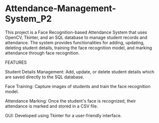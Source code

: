 # Attendance-Management-System_P2

This project is a Face Recognition-based Attendance System that uses OpenCV, Tkinter, and an SQL database to manage student records and attendance.
The system provides functionalities for adding, updating, deleting student details, training the face recognition model, and marking attendance through face recognition.

FEATURES 

Student Details Management:
Add, update, or delete student details which are saved directly to the SQL database.

Face Training:
Capture images of students and train the face recognition model.

Attendance Marking: 
Once the student's face is recognized, their attendance is marked and stored in a CSV file.

GUI: Developed using Tkinter for a user-friendly interface.
